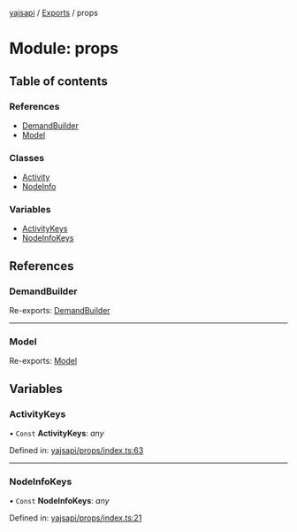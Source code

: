 [yajsapi](../README.md) / [Exports](../modules.md) / props

# Module: props

## Table of contents

### References

- [DemandBuilder](props.md#demandbuilder)
- [Model](props.md#model)

### Classes

- [Activity](../classes/props.activity.md)
- [NodeInfo](../classes/props.nodeinfo.md)

### Variables

- [ActivityKeys](props.md#activitykeys)
- [NodeInfoKeys](props.md#nodeinfokeys)

## References

### DemandBuilder

Re-exports: [DemandBuilder](../classes/props_builder.demandbuilder.md)

___

### Model

Re-exports: [Model](../classes/props_base.model.md)

## Variables

### ActivityKeys

• `Const` **ActivityKeys**: *any*

Defined in: [yajsapi/props/index.ts:63](https://github.com/golemfactory/yajsapi/blob/0a8d8c8/yajsapi/props/index.ts#L63)

___

### NodeInfoKeys

• `Const` **NodeInfoKeys**: *any*

Defined in: [yajsapi/props/index.ts:21](https://github.com/golemfactory/yajsapi/blob/0a8d8c8/yajsapi/props/index.ts#L21)
